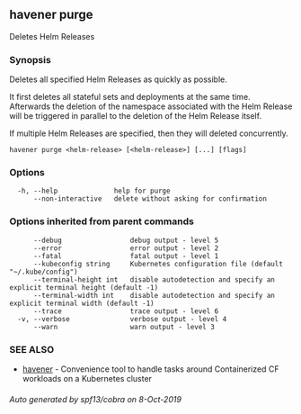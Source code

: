 ## havener purge

Deletes Helm Releases

### Synopsis

Deletes all specified Helm Releases as quickly as possible.

It first deletes all stateful sets and deployments at the same time. Afterwards
the deletion of the namespace associated with the Helm Release will be triggered
in parallel to the deletion of the Helm Release itself.

If multiple Helm Releases are specified, then they will deleted concurrently.


```
havener purge <helm-release> [<helm-release>] [...] [flags]
```

### Options

```
  -h, --help              help for purge
      --non-interactive   delete without asking for confirmation
```

### Options inherited from parent commands

```
      --debug                 debug output - level 5
      --error                 error output - level 2
      --fatal                 fatal output - level 1
      --kubeconfig string     Kubernetes configuration file (default "~/.kube/config")
      --terminal-height int   disable autodetection and specify an explicit terminal height (default -1)
      --terminal-width int    disable autodetection and specify an explicit terminal width (default -1)
      --trace                 trace output - level 6
  -v, --verbose               verbose output - level 4
      --warn                  warn output - level 3
```

### SEE ALSO

* [havener](havener.md)	 - Convenience tool to handle tasks around Containerized CF workloads on a Kubernetes cluster

###### Auto generated by spf13/cobra on 8-Oct-2019
